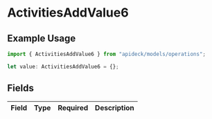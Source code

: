 # ActivitiesAddValue6

## Example Usage

```typescript
import { ActivitiesAddValue6 } from "apideck/models/operations";

let value: ActivitiesAddValue6 = {};
```

## Fields

| Field       | Type        | Required    | Description |
| ----------- | ----------- | ----------- | ----------- |